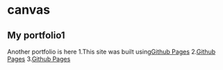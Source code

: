 # canvas
## My portfolio1

Another portfolio is here
 1.This site was built using[Github Pages](https://github.com/TatsuyaHasunuma0123/MusicPlayer)
 2.[Github Pages](https://github.com/TatsuyaHasunuma0123/Calendar)
 3.[Github Pages](https://github.com/TatsuyaHasunuma0123/Discuss)

